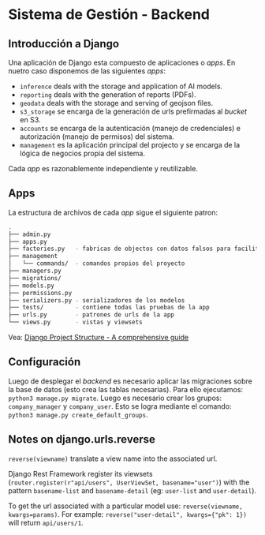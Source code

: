 # Sistema de Gestión - Backend

## Introducción a Django

Una aplicación de Django esta compuesto de aplicaciones o *apps*. En nuetro caso disponemos de las siguientes *apps*:

- `inference` deals with the storage and application of AI models.
- `reporting` deals with the generation of reports (PDFs).
- `geodata` deals with the storage and serving of geojson files.
- `s3_storage` se encarga de la generación de urls prefirmadas al *bucket* en S3.
- `accounts` se encarga de la autenticación (manejo de credenciales) e autorización (manejo de permisos) del sistema.
- `management` es la aplicación principal del projecto y se encarga de la lógica de negocios propia del sistema.

Cada *app* es razonablemente independiente y reutilizable.

## Apps

La estructura de archivos de cada *app* sigue el siguiente patron:

```bash
.
├── admin.py
├── apps.py
├── factories.py   - fabricas de objectos con datos falsos para facilitar pruebas
├── management
│   └── commands/  - comandos propios del proyecto
├── managers.py
├── migrations/
├── models.py
├── permissions.py
├── serializers.py - serializadores de los modelos
├── tests/         - contiene todas las pruebas de la app
├── urls.py        - patrones de urls de la app
└── views.py       - vistas y viewsets
```

Vea: [Django Project Structure - A comprehensive guide](https://medium.com/django-unleashed/django-project-structure-a-comprehensive-guide-4b2ddbf2b6b8)

## Configuración

Luego de desplegar el *backend* es necesario aplicar las migraciones sobre la base de datos (esto crea las tablas necesarias). Para ello ejecutamos: `python3 manage.py migrate`. Luego es necesario crear los grupos: `company_manager` y `company_user`. Esto se logra mediante el comando: `python3 manage.py create_default_groups`.

## Notes on django.urls.reverse

`reverse(viewname)` translate a view name into the associated url.

Django Rest Framework register its viewsets (`router.register(r"api/users", UserViewSet, basename="user")`) with the pattern `basename-list` and `basename-detail` (eg: `user-list` and `user-detail`).

To get the url associated with a particular model use: `reverse(viewname, kwargs=params)`. For example: `reverse("user-detail", kwargs={"pk": 1})` will return `api/users/1`.
